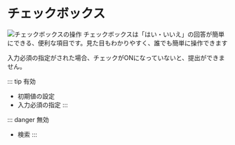# チェックボックス
![チェックボックスの操作](/parts/checkbox.png)
チェックボックスは「はい・いいえ」の回答が簡単にできる、便利な項目です。見た目もわかりやすく、誰でも簡単に操作できます

入力必須の指定がされた場合、チェックがONになっていないと、提出ができません。

::: tip 有効
- 初期値の設定
- 入力必須の指定
:::

::: danger 無効
- 検索
:::